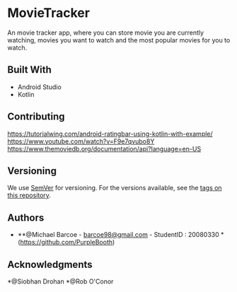 # MovieTracker

An movie tracker app, where you can store movie you are currently watching, movies you want to watch and the most popular movies for you to watch.

## Built With

* Android Studio
* Kotlin

## Contributing

https://tutorialwing.com/android-ratingbar-using-kotlin-with-example/
https://www.youtube.com/watch?v=F9e7qvubo8Y
https://www.themoviedb.org/documentation/api?language=en-US

## Versioning

We use [SemVer](http://semver.org/) for versioning. For the versions available, see the [tags on this repository](https://github.com/your/project/tags). 

## Authors

* **@Michael Barcoe - barcoe98@gmail.com - StudentID : 20080330
*(https://github.com/PurpleBooth)

## Acknowledgments

*@Siobhan Drohan
*@Rob O'Conor
 

